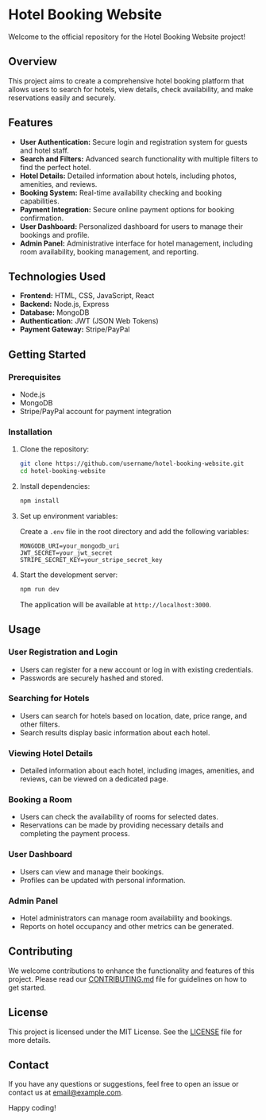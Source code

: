 # Hotel Booking Website

Welcome to the official repository for the Hotel Booking Website project!

## Overview

This project aims to create a comprehensive hotel booking platform that allows users to search for hotels, view details, check availability, and make reservations easily and securely.

## Features

- **User Authentication:** Secure login and registration system for guests and hotel staff.
- **Search and Filters:** Advanced search functionality with multiple filters to find the perfect hotel.
- **Hotel Details:** Detailed information about hotels, including photos, amenities, and reviews.
- **Booking System:** Real-time availability checking and booking capabilities.
- **Payment Integration:** Secure online payment options for booking confirmation.
- **User Dashboard:** Personalized dashboard for users to manage their bookings and profile.
- **Admin Panel:** Administrative interface for hotel management, including room availability, booking management, and reporting.

## Technologies Used

- **Frontend:** HTML, CSS, JavaScript, React
- **Backend:** Node.js, Express
- **Database:** MongoDB
- **Authentication:** JWT (JSON Web Tokens)
- **Payment Gateway:** Stripe/PayPal

## Getting Started

### Prerequisites

- Node.js
- MongoDB
- Stripe/PayPal account for payment integration

### Installation

1. Clone the repository:

    ```bash
    git clone https://github.com/username/hotel-booking-website.git
    cd hotel-booking-website
    ```

2. Install dependencies:

    ```bash
    npm install
    ```

3. Set up environment variables:

    Create a `.env` file in the root directory and add the following variables:

    ```env
    MONGODB_URI=your_mongodb_uri
    JWT_SECRET=your_jwt_secret
    STRIPE_SECRET_KEY=your_stripe_secret_key
    ```

4. Start the development server:

    ```bash
    npm run dev
    ```

    The application will be available at `http://localhost:3000`.

## Usage

### User Registration and Login

- Users can register for a new account or log in with existing credentials.
- Passwords are securely hashed and stored.

### Searching for Hotels

- Users can search for hotels based on location, date, price range, and other filters.
- Search results display basic information about each hotel.

### Viewing Hotel Details

- Detailed information about each hotel, including images, amenities, and reviews, can be viewed on a dedicated page.

### Booking a Room

- Users can check the availability of rooms for selected dates.
- Reservations can be made by providing necessary details and completing the payment process.

### User Dashboard

- Users can view and manage their bookings.
- Profiles can be updated with personal information.

### Admin Panel

- Hotel administrators can manage room availability and bookings.
- Reports on hotel occupancy and other metrics can be generated.

## Contributing

We welcome contributions to enhance the functionality and features of this project. Please read our [CONTRIBUTING.md](CONTRIBUTING.md) file for guidelines on how to get started.

## License

This project is licensed under the MIT License. See the [LICENSE](LICENSE) file for more details.

## Contact

If you have any questions or suggestions, feel free to open an issue or contact us at [email@example.com](mailto:email@example.com).

Happy coding!
